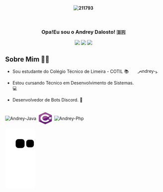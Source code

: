 <h4 align="center">

![211793](https://user-images.githubusercontent.com/103847726/163738681-8d70eba9-b53c-47da-9cdc-69705e3d0434.gif)






<h3 align="center">  <br>

Opa!Eu sou o Andrey Dalosto! 🇧🇷
<br>


<!--![gojo-satoru](https://user-images.githubusercontent.com/103847726/163738584-e60471a3-34a5-4cb2-a089-4c1436e763e2.gif)
<div>-->

 <a href="https://www.instagram.com/a_dalosto" target="_blank"><img src="https://img.shields.io/badge/-Instagram-%23E4405F?style=for-the-badge&logo=instagram&logoColor=white" target="_blank"></a>
 	<a href="https://www.linkedin.com/in/adalosto" target="_blank"><img src="https://img.shields.io/badge/LinkedIn-0077B5?style=for-the-badge&logo=linkedin&logoColor=white" target="_blank"></a>
 <a href="https://steamcommunity.com/id/tripaseca1717" target="_blank"><img src="https://img.shields.io/badge/Steam-000000?style=for-the-badge&logo=steam&logoColor=white" target="_blank"></a> 
  
<div>

<!--div align="center">
  <a href="https://github.com/adalosto">
  <img height="180em" src="https://github-readme-stats.vercel.app/api?username=adalosto&show_icons=true&theme=midnight-purple&include_all_commits=true&count_private=true"/>
  <img height="180em" src="https://github-readme-stats.vercel.app/api/top-langs/?username=adalosto&hide_progress=true&langs_count=7&theme=midnight-purple"/-->
   
</div>




## Sobre Mim 🧑‍💻
 <img align="right" alt="Andrey-pic" height="150" style="border-radius:50px;" src="https://cdn.discordapp.com/attachments/822936263832895491/965416244494893077/unknown.png?width=676&height=676">

- Sou estudante do Colégio Técnico de Limeira - COTIL 📚

- Estou cursando Técnico em Desenvolvimento de Sistemas. 💻

- Desenvolvedor de Bots Discord. 🤖

<div style="display: inline_block"><br>
  <img align="center" alt="Andrey-Java" height="40" width="50" src="https://cdn.jsdelivr.net/gh/devicons/devicon/icons/java/java-plain-wordmark.svg">
  <img align="center" alt="Andrey-Csharp" height="40" width="50" src="https://raw.githubusercontent.com/devicons/devicon/master/icons/csharp/csharp-original.svg">
  <img align="center" alt="Andrey-Php" height="40" width="50" src="https://raw.githubusercontent.com/jmnote/z-icons/master/svg/php.svg">
  
  <div>
  
 



  ![Snake animation](https://github.com/adalosto/adalosto/blob/output/github-contribution-grid-snake.svg)
 


